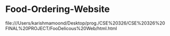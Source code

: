 # Food-Ordering-Website

file:///Users/karishmamoond/Desktop/prog./CSE%20326/CSE%20326%20FINAL%20PROJECT/FooDelicous%20Web/html.html
